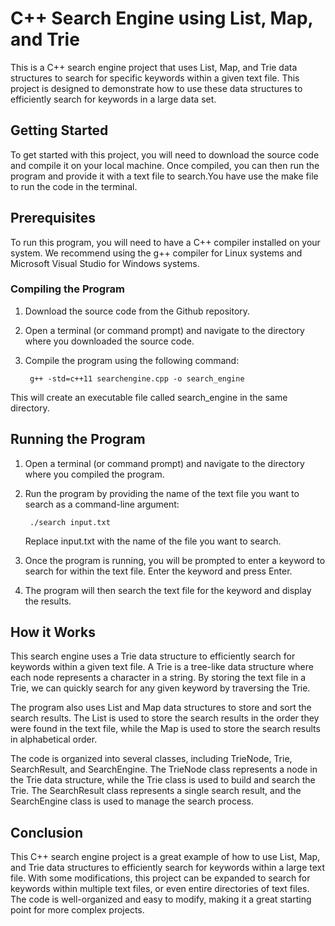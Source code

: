 # C++ Search Engine using List, Map, and Trie

This is a C++ search engine project that uses List, Map, and Trie data structures to search for specific keywords within a given text file. This project is designed to demonstrate how to use these data structures to efficiently search for keywords in a large data set.

## Getting Started

To get started with this project, you will need to download the source code and compile it on your local machine. Once compiled, you can then run the program and provide it with a text file to search.You have use the make file to run the code in the terminal.

## Prerequisites

To run this program, you will need to have a C++ compiler installed on your system. We recommend using the g++ compiler for Linux systems and Microsoft Visual Studio for Windows systems.

### Compiling the Program

1. Download the source code from the Github repository.


2. Open a terminal (or command prompt) and navigate to the directory where you downloaded the source code.


3. Compile the program using the following command:
      
        g++ -std=c++11 searchengine.cpp -o search_engine

This will create an executable file called search_engine in the same directory.     

## Running the Program

1. Open a terminal (or command prompt) and navigate to the directory where you compiled the program.

2. Run the program by providing the name of the text file you want to search as a command-line argument:

        ./search input.txt     
   Replace input.txt with the name of the file you want to search.


3. Once the program is running, you will be prompted to enter a keyword to search for within the text file. Enter the keyword and press Enter.


4. The program will then search the text file for the keyword and display the results.

## How it Works

This search engine uses a Trie data structure to efficiently search for keywords within a given text file. A Trie is a tree-like data structure where each node represents a character in a string. By storing the text file in a Trie, we can quickly search for any given keyword by traversing the Trie.


The program also uses List and Map data structures to store and sort the search results. The List is used to store the search results in the order they were found in the text file, while the Map is used to store the search results in alphabetical order.


The code is organized into several classes, including TrieNode, Trie, SearchResult, and SearchEngine. The TrieNode class represents a node in the Trie data structure, while the Trie class is used to build and search the Trie. The SearchResult class represents a single search result, and the SearchEngine class is used to manage the search process.

## Conclusion

This C++ search engine project is a great example of how to use List, Map, and Trie data structures to efficiently search for keywords within a large text file. With some modifications, this project can be expanded to search for keywords within multiple text files, or even entire directories of text files. The code is well-organized and easy to modify, making it a great starting point for more complex projects.
